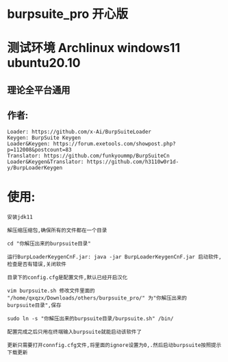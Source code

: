 # burpsuite_pro 开心版
# 测试环境 Archlinux windows11 ubuntu20.10
## 理论全平台通用
## 作者:
    Loader: https://github.com/x-Ai/BurpSuiteLoader
    Keygen: BurpSuite Keygen
    Loader&Keygen: https://forum.exetools.com/showpost.php?p=112008&postcount=83
    Translator: https://github.com/funkyoummp/BurpSuiteCn
    Loader&Keygen&Translator: https://github.com/h3110w0r1d-y/BurpLoaderKeygen
# 使用:

    安装jdk11

    解压缩压缩包,确保所有的文件都在一个目录

    cd "你解压出来的burpsuite目录"

    运行BurpLoaderKeygenCnF.jar: java -jar BurpLoaderKeygenCnF.jar 启动软件,检查是否有错误,关闭软件

    目录下的config.cfg是配置文件,默认已经开启汉化

    vim burpsuite.sh 修改文件里面的 "/home/qxqzx/Downloads/others/burpsuite_pro/" 为"你解压出来的
    burpsuite目录",保存

    sudo ln -s "你解压出来的burpsuite目录/burpsuite.sh" /bin/

    配置完成之后只用在终端输入burpsuite就能启动该软件了

    更新只需要打开connfig.cfg文件,将里面的ignore设置为0,.然后启动burpsuite按照提示下载更新


